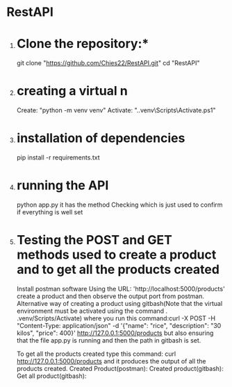 # RestAPI


1. # Clone the repository:*

   git clone "https://github.com/Chies22/RestAPI.git"
   cd "RestAPI"

2. # creating a virtual n          
    Create: "python -m venv venv"
    Activate: ".\.venv\Scripts\Activate.ps1"

3. # installation of dependencies
     pip install -r requirements.txt

4. # running the API
     python app.py it has the method Checking which is just used to confirm if everything is well set

5. # Testing the POST and GET methods used to create a product and to get all the products created
      Install postman software
      Using the URL: 'http://localhost:5000/products' create a product and then observe the output port from postman.
      Alternative way of creating a product using gitbash(Note that the virtual environment must be activated using the command . .venv/Scripts/Activate) where you run this command:curl -X POST -H "Content-Type: application/json" -d '{"name": "rice", "description": "30 kilos", "price": 400}' http://127.0.0.1:5000/products but also ensuring that the file app.py is running and then the path in gitbash is set. 

      To get all the products created type this command: curl http://127.0.0.1:5000/products and it produces the output of all the products created.
      Created Product(postman):
      Created product(gitbash):
      Get all product(gitbash):

